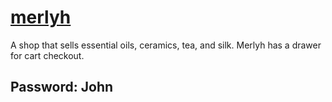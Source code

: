 # [merlyh](https://merlyh.myshopify.com/)
A shop that sells essential oils, ceramics, tea, and silk. Merlyh has a drawer for cart checkout.

## Password: John
